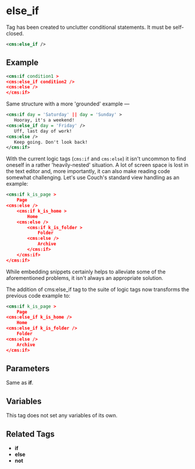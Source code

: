 # else_if

Tag has been created to unclutter conditional statements. It must be self-closed.
```xml
<cms:else_if />
```

## Example

```xml
<cms:if condition1 >
<cms:else_if condition2 />
<cms:else />
</cms:if>
```
Same structure with a more 'grounded' example &mdash;
```xml
<cms:if day = 'Saturday' || day = 'Sunday' >
   Hooray, it's a weekend!
<cms:else_if day = 'Friday' />
   Uff, last day of work!
<cms:else />
   Keep going. Don't look back!
</cms:if>
```


With the current logic tags (`cms:if` and `cms:else`) it isn't uncommon to find oneself in a rather 'heavily-nested' situation. A lot of screen space is lost in the text editor and, more importantly, it can also make reading code somewhat challenging. Let's use Couch's standard view handling as an example:

```xml
<cms:if k_is_page >
    Page
<cms:else />
    <cms:if k_is_home >
        Home
    <cms:else />
        <cms:if k_is_folder >
            Folder
        <cms:else />
            Archive
        </cms:if>
    </cms:if>
</cms:if>
```

While embedding snippets certainly helps to alleviate some of the aforementioned problems, it isn't always an appropriate solution.

The addition of cms:else_if tag to the suite of logic tags now transforms the previous code example to:

```xml
<cms:if k_is_page >
    Page
<cms:else_if k_is_home />
    Home
<cms:else_if k_is_folder />
    Folder
<cms:else />
    Archive
</cms:if>
```

## Parameters

Same as **if**.

## Variables

This tag does not set any variables of its own.

## Related Tags

* **if**
* **else**
* **not**
